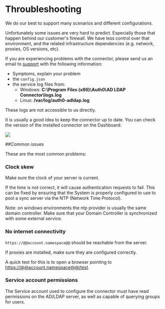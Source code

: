 # Throubleshooting

We do our best to support many scenarios and different configurations.

Unfortunately some issues are very hard to predict. Especially those that happen behind our customer's firewall. We have less control over that environment, and the related infrastructure dependencies (e.g. network, proxies, OS versions, etc).

If you are experiencing problems with the connector, please send us an email to [support](mailto:support@auth0.com) with the following information:

-  Symptoms, explain your problem
-  the `config.json`
-  the service log files from:
    -  Windows: **C:\Program Files (x86)\Auth0\AD LDAP Connector\logs.log**
    -  Linux: **/var/log/auth0-adldap.log**

These logs are not accessible to us directly.

It is usually a good idea to keep the connector up to date. You can check the version of the installed connector on the Dashboard:

![](https://cdn.auth0.com/docs/img/adldap-connector-version.png)

##Common issues

These are the most common problems:

### Clock skew

Make sure the clock of your server is current.

If the time is not correct, it will cause authentication requests to fail. This can be fixed by ensuring that the System is properly configured to use to pool a sync server via the NTP (Network Time Protocol).

Note: on windows environments the ntp provider is usually the same domain controller. Make sure that your Domain Controller is synchronized with some external service.

### No internet connectivity

`https://@@account.namespace@@` should be reachable from the server.

If proxies are installed, make sure they are configured correctly.

A quick test for this is to open a browser pointing to [https://@@account.namespace@@/test](https://@@account.namespace@@/test).

### Service account permissions

The Service account used to configure the connector must have read permissions on the AD/LDAP server, as well as capable of querying groups for users.
